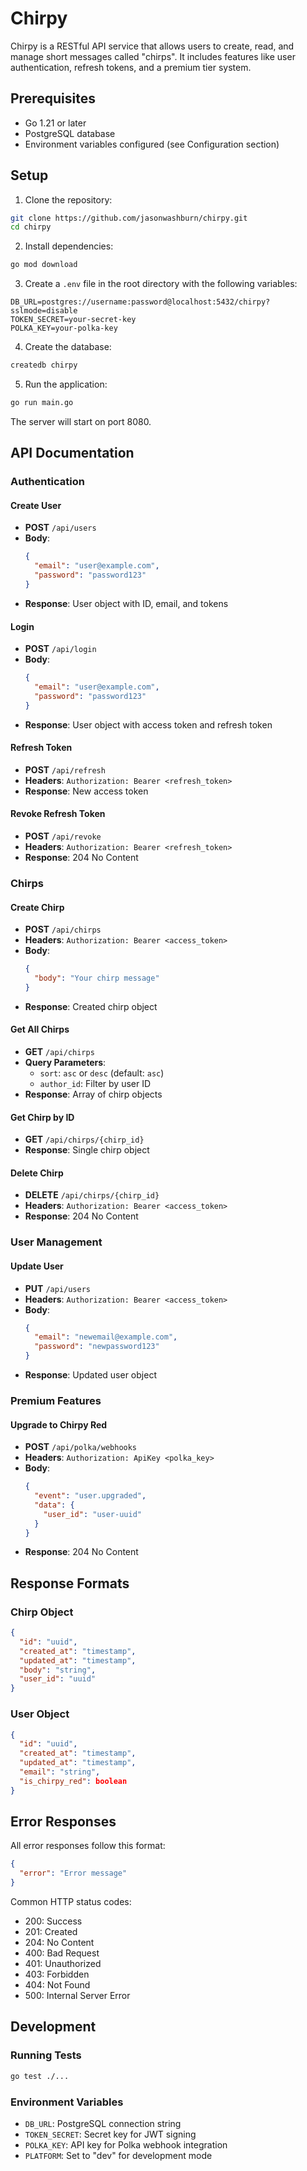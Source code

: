 # Chirpy

Chirpy is a RESTful API service that allows users to create, read, and manage short messages called "chirps". It includes features like user authentication, refresh tokens, and a premium tier system.

## Prerequisites

- Go 1.21 or later
- PostgreSQL database
- Environment variables configured (see Configuration section)

## Setup

1. Clone the repository:
```bash
git clone https://github.com/jasonwashburn/chirpy.git
cd chirpy
```

2. Install dependencies:
```bash
go mod download
```

3. Create a `.env` file in the root directory with the following variables:
```env
DB_URL=postgres://username:password@localhost:5432/chirpy?sslmode=disable
TOKEN_SECRET=your-secret-key
POLKA_KEY=your-polka-key
```

4. Create the database:
```bash
createdb chirpy
```

5. Run the application:
```bash
go run main.go
```

The server will start on port 8080.

## API Documentation

### Authentication

#### Create User
- **POST** `/api/users`
- **Body**:
  ```json
  {
    "email": "user@example.com",
    "password": "password123"
  }
  ```
- **Response**: User object with ID, email, and tokens

#### Login
- **POST** `/api/login`
- **Body**:
  ```json
  {
    "email": "user@example.com",
    "password": "password123"
  }
  ```
- **Response**: User object with access token and refresh token

#### Refresh Token
- **POST** `/api/refresh`
- **Headers**: `Authorization: Bearer <refresh_token>`
- **Response**: New access token

#### Revoke Refresh Token
- **POST** `/api/revoke`
- **Headers**: `Authorization: Bearer <refresh_token>`
- **Response**: 204 No Content

### Chirps

#### Create Chirp
- **POST** `/api/chirps`
- **Headers**: `Authorization: Bearer <access_token>`
- **Body**:
  ```json
  {
    "body": "Your chirp message"
  }
  ```
- **Response**: Created chirp object

#### Get All Chirps
- **GET** `/api/chirps`
- **Query Parameters**:
  - `sort`: `asc` or `desc` (default: `asc`)
  - `author_id`: Filter by user ID
- **Response**: Array of chirp objects

#### Get Chirp by ID
- **GET** `/api/chirps/{chirp_id}`
- **Response**: Single chirp object

#### Delete Chirp
- **DELETE** `/api/chirps/{chirp_id}`
- **Headers**: `Authorization: Bearer <access_token>`
- **Response**: 204 No Content

### User Management

#### Update User
- **PUT** `/api/users`
- **Headers**: `Authorization: Bearer <access_token>`
- **Body**:
  ```json
  {
    "email": "newemail@example.com",
    "password": "newpassword123"
  }
  ```
- **Response**: Updated user object

### Premium Features

#### Upgrade to Chirpy Red
- **POST** `/api/polka/webhooks`
- **Headers**: `Authorization: ApiKey <polka_key>`
- **Body**:
  ```json
  {
    "event": "user.upgraded",
    "data": {
      "user_id": "user-uuid"
    }
  }
  ```
- **Response**: 204 No Content

## Response Formats

### Chirp Object
```json
{
  "id": "uuid",
  "created_at": "timestamp",
  "updated_at": "timestamp",
  "body": "string",
  "user_id": "uuid"
}
```

### User Object
```json
{
  "id": "uuid",
  "created_at": "timestamp",
  "updated_at": "timestamp",
  "email": "string",
  "is_chirpy_red": boolean
}
```

## Error Responses

All error responses follow this format:
```json
{
  "error": "Error message"
}
```

Common HTTP status codes:
- 200: Success
- 201: Created
- 204: No Content
- 400: Bad Request
- 401: Unauthorized
- 403: Forbidden
- 404: Not Found
- 500: Internal Server Error

## Development

### Running Tests
```bash
go test ./...
```

### Environment Variables

- `DB_URL`: PostgreSQL connection string
- `TOKEN_SECRET`: Secret key for JWT signing
- `POLKA_KEY`: API key for Polka webhook integration
- `PLATFORM`: Set to "dev" for development mode
